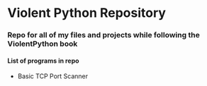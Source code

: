 # Violent Python Repository

### Repo for all of my files and projects while following the ViolentPython book

#### List of programs in repo
<ul>
	<li>Basic TCP Port Scanner</li>
</ul>
